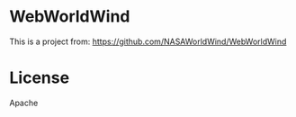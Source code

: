 # WebWorldWind

This is a project from: https://github.com/NASAWorldWind/WebWorldWind

# License

Apache